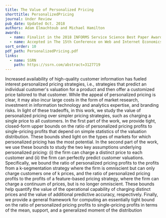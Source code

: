 ```yaml
---
title: The Value of Personalized Pricing
shorttitle: PersonalizedPricing
journal: Under Review
pub_date: Updated Oct. 2018
authors: Adam Elmachtoub and Michael Hamilton
awards:
  - name: Finalist in the 2018 INFORMS Service Science Best Paper Award
  - name: Accepted in The 15th Conference on Web and Internet Economics (WINE), 2019
sort_order: 10
pdf_path: PersonalizedPricing.pdf
links:
  - name: SSRN
    path: https://ssrn.com/abstract=3127719
---
```

Increased availability of high-quality customer information has fueled interest personalized pricing strategies, i.e., strategies that predict an individual customer's valuation for a product and then offer a customized price tailored to that customer. While the appeal of personalized pricing is clear, it may also incur large costs in the form of market research, investment in information technology and analytics expertise, and branding risks. In light of these tradeoffs, in this work, we study the value of personalized pricing over simpler pricing strategies, such as charging a single price to all customers. In the first part of the work, we provide tight, closed-form upper bounds on the ratio of personalized pricing profits to single-pricing profits that depend on simple statistics of the valuation distribution. These bounds shed light on the types of markets for which personalized pricing has the most potential. In the second part of the work, we use these bounds to study the two key assumptions underlying personalized pricing: (i) the firm can charge a distinct price to each customer and (ii) the firm can perfectly predict customer valuations. Specifically, we bound the ratio of personalized pricing profits to the profits from a k-segmentation strategy where the firm is omniscient but can only charge customers one of k prices, and the ratio of personalized pricing profits to the profits of a feature-based pricing strategy, where the firm can charge a continuum of prices, but is no longer omniscient. These bounds help quantify the value of the operational capability of charging distinct prices and the value of additional predictive accuracy, respectively. Finally, we provide a general framework for computing an essentially tight bound on the ratio of personalized pricing profits to single-pricing profits in terms of the mean, support, and a generalized moment of the distribution